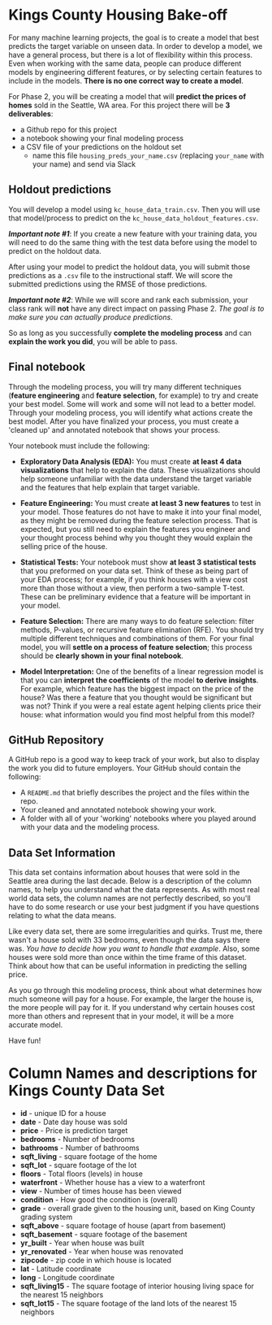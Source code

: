 # Kings County Housing Bake-off

For many machine learning projects, the goal is to create a model that best predicts the target variable on unseen data. In order to develop a model, we have a general process, but there is a lot of flexibility within this process. Even when working with the same data, people can produce different models by engineering different features, or by selecting certain features to include in the models. **There is no one correct way to create a model**.

For Phase 2, you will be creating a model that will **predict the prices of homes** sold in the Seattle, WA area. For this project there will be **3 deliverables**:

- a Github repo for this project
- a notebook showing your final modeling process
- a CSV file of your predictions on the holdout set
	- name this file `housing_preds_your_name.csv` (replacing `your_name` with your name) and send via Slack

## Holdout predictions

You will develop a model using `kc_house_data_train.csv`. Then you will use that model/process to predict on the `kc_house_data_holdout_features.csv`. 

***Important note #1***: If you create a new feature with your training data, you will need to do the same thing with the test data before using the model to predict on the holdout data.  

After using your model to predict the holdout data, you will submit those predictions as a `.csv` file to the instructional staff. We will score the submitted predictions using the RMSE of those predictions.

***Important note #2***: While we will score and rank each submission, your class rank will **not** have any direct impact on passing Phase 2. *The goal is to make sure you can actually produce predictions*.

So as long as you successfully **complete the modeling process** and can **explain the work you did**, you will be able to pass.  

## Final notebook

Through the modeling process, you will try many different techniques (**feature engineering** and **feature selection**, for example) to try and create your best model. Some will work and some will not lead to a better model. Through your modeling process, you will identify what actions create the best model. After you have finalized your process, you must create a 'cleaned up' and annotated notebook that shows your process.

Your notebook must include the following:

- **Exploratory Data Analysis (EDA):** You must create **at least 4 data visualizations** that help to explain the data. These visualizations should help someone unfamiliar with the data understand the target variable and the features that help explain that target variable.

- **Feature Engineering:** You must create **at least 3 new features** to test in your model. Those features do not have to make it into your final model, as they might be removed during the feature selection process. That is expected, but you still need to explain the features you engineer and your thought process behind why you thought they would explain the selling price of the house.  

- **Statistical Tests:** Your notebook must show **at least 3 statistical tests** that you preformed on your data set. Think of these as being part of your EDA process; for example, if you think houses with a view cost more than those without a view, then perform a two-sample T-test. These can be preliminary evidence that a feature will be important in your model.  

- **Feature Selection:** There are many ways to do feature selection: filter methods, P-values, or recursive feature elimination (RFE). You should try multiple different techniques and combinations of them. For your final model, you will **settle on a process of feature selection**; this process should be **clearly shown in your final notebook**.

- **Model Interpretation:** One of the benefits of a linear regression model is that you can **interpret the coefficients** of the model **to derive insights**. For example, which feature has the biggest impact on the price of the house? Was there a feature that you thought would be significant but was not? Think if you were a real estate agent helping clients price their house: what information would you find most helpful from this model?

## GitHub Repository

A GitHub repo is a good way to keep track of your work, but also to display the work you did to future employers. Your GitHub should contain the following:

- A `README.md` that briefly describes the project and the files within the repo.
- Your cleaned and annotated notebook showing your work.
- A folder with all of your 'working' notebooks where you played around with your data and the modeling process.

## Data Set Information

This data set contains information about houses that were sold in the Seattle area during the last decade. Below is a description of the column names, to help you understand what the data represents. As with most real world data sets, the column names are not perfectly described, so you'll have to do some research or use your best judgment if you have questions relating to what the data means. 

Like every data set, there are some irregularities and quirks. Trust me, there wasn't a house sold with 33 bedrooms, even though the data says there was. *You have to decide how you want to handle that example*. Also, some houses were sold more than once within the time frame of this dataset. Think about how that can be useful information in predicting the selling price.

As you go through this modeling process, think about what determines how much someone will pay for a house.  For example, the larger the house is, the more people will pay for it. If you understand why certain houses cost more than others and represent that in your model, it will be a more accurate model.  

Have fun!

# Column Names and descriptions for Kings County Data Set
* **id** - unique ID for a house
* **date** - Date day house was sold
* **price** - Price is prediction target
* **bedrooms** - Number of bedrooms
* **bathrooms** - Number of bathrooms
* **sqft_living** - square footage of the home
* **sqft_lot** - square footage of the lot
* **floors** - Total floors (levels) in house
* **waterfront** - Whether house has a view to a waterfront
* **view** - Number of times house has been viewed
* **condition** - How good the condition is (overall)
* **grade** - overall grade given to the housing unit, based on King County grading system
* **sqft_above** - square footage of house (apart from basement)
* **sqft_basement** - square footage of the basement
* **yr_built** - Year when house was built
* **yr_renovated** - Year when house was renovated
* **zipcode** - zip code in which house is located
* **lat** - Latitude coordinate
* **long** - Longitude coordinate
* **sqft_living15** - The square footage of interior housing living space for the nearest 15 neighbors
* **sqft_lot15** - The square footage of the land lots of the nearest 15 neighbors
